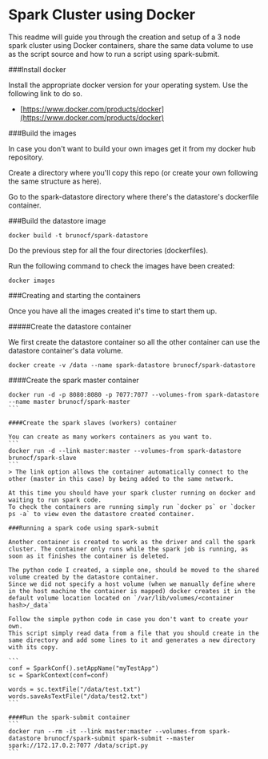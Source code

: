 # Spark Cluster using Docker

This readme will guide you through the creation and setup of a 3 node spark cluster using Docker containers, share the same data volume to use as the script source and how to run a script using spark-submit.

###Install docker

Install the appropriate docker version for your operating system. Use the following link to do so.
* [https://www.docker.com/products/docker](https://www.docker.com/products/docker)

###Build the images

In case you don't want to build your own images get it from my docker hub repository.

Create a directory where you'll copy this repo (or create your own following the same structure as here).

Go to the spark-datastore directory where there's the datastore's dockerfile container.

###Build the datastore image
```
docker build -t brunocf/spark-datastore
```
Do the previous step for all the four directories (dockerfiles).

Run the following command to check the images have been created:
```
docker images
```

###Creating and starting the containers

Once you have all the images created it's time to start them up.

#####Create the datastore container

We first create the datastore container so all the other container can use the datastore container's data volume.

```
docker create -v /data --name spark-datastore brunocf/spark-datastore
```
####Create the spark master container
````
docker run -d -p 8080:8080 -p 7077:7077 --volumes-from spark-datastore --name master brunocf/spark-master
```

####Create the spark slaves (workers) container

You can create as many workers containers as you want to.
```
docker run -d --link master:master --volumes-from spark-datastore brunocf/spark-slave
```
> The link option allows the container automatically connect to the other (master in this case) by being added to the same network.

At this time you should have your spark cluster running on docker and waiting to run spark code.
To check the containers are running simply run `docker ps` or `docker ps -a` to view even the datastore created container.

###Running a spark code using spark-submit

Another container is created to work as the driver and call the spark cluster. The container only runs while the spark job is running, as soon as it finishes the container is deleted.

The python code I created, a simple one, should be moved to the shared volume created by the datastore container.
Since we did not specify a host volume (when we manually define where in the host machine the container is mapped) docker creates it in the default volume location located on `/var/lib/volumes/<container hash>/_data`

Follow the simple python code in case you don't want to create your own.
This script simply read data from a file that you should create in the same directory and add some lines to it and generates a new directory with its copy.

```
conf = SparkConf().setAppName("myTestApp")
sc = SparkContext(conf=conf)

words = sc.textFile("/data/test.txt")
words.saveAsTextFile("/data/test2.txt")
```

####Run the spark-submit container
```
docker run --rm -it --link master:master --volumes-from spark-datastore brunocf/spark-submit spark-submit --master spark://172.17.0.2:7077 /data/script.py
```

